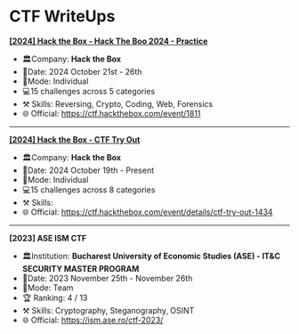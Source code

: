 # CTF WriteUps

**[[2024] Hack the Box - Hack The Boo 2024 - Practice](https://github.com/Adriana-Giol/CTF-WriteUps/blob/main/%5B2024%5D%20Hack%20the%20Box%20-%20Hack%20The%20Boo%202024%20-%20Practice/Documentation/Readme.md?plain=1)**<br>
- 🏛️Company: **Hack the Box**
- 📅Date: 2024 October 21st - 26th
- 💪Mode: Individual
- 💻15 challenges across 5 categories
- ⚒️ Skills: Reversing, Crypto, Coding, Web, Forensics
- 🌐 Official: https://ctf.hackthebox.com/event/1811
<hr>

**[[2024] Hack the Box - CTF Try Out](https://github.com/Adriana-Giol/CTF-WriteUps/tree/main/%5B2024%5D%20Hack%20the%20Box%20-%20CTF%20Try%20Out/Documentation)** <br>
- 🏛️Company: **Hack the Box**
- 📅Date: 2024 October 19th - Present
- 💪Mode: Individual
- 💻15 challenges across 8 categories
- ⚒️ Skills:
- 🌐 Official: https://ctf.hackthebox.com/event/details/ctf-try-out-1434
<hr>

**[2023] ASE ISM CTF** <br>
- 🏛️Institution: **Bucharest University of Economic Studies (ASE) - IT&C SECURITY MASTER PROGRAM**
- 📅Date: 2023 November 25th - November 26th
- 💪Mode: Team
- 🏆 Ranking: 4 / 13
- ⚒️ Skills: Cryptography, Steganography, OSINT
- 🌐 Official: https://ism.ase.ro/ctf-2023/

